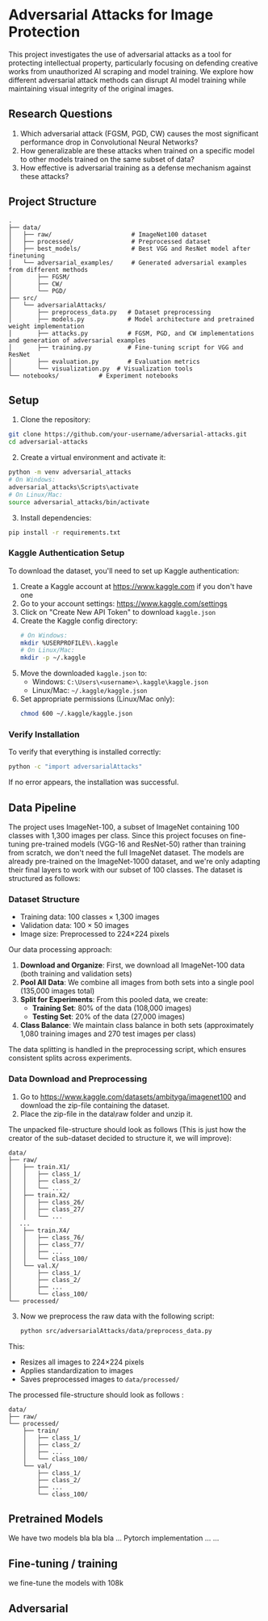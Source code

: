# Adversarial Attacks for Image Protection

This project investigates the use of adversarial attacks as a tool for protecting intellectual property, particularly focusing on defending creative works from unauthorized AI scraping and model training. We explore how different adversarial attack methods can disrupt AI model training while maintaining visual integrity of the original images.

## Research Questions

1. Which adversarial attack (FGSM, PGD, CW) causes the most significant performance drop in Convolutional Neural Networks?
2. How generalizable are these attacks when trained on a specific model to other models trained on the same subset of data?
3. How effective is adversarial training as a defense mechanism against these attacks?

## Project Structure

```
.
├── data/
│   ├── raw/                      # ImageNet100 dataset
│   ├── processed/                # Preprocessed dataset
│   ├── best_models/              # Best VGG and ResNet model after finetuning
│   └── adversarial_examples/     # Generated adversarial examples from different methods
│       ├── FGSM/                 
│       ├── CW/                   
│       └── PGD/                  
├── src/
│   └── adversarialAttacks/
│       ├── preprocess_data.py   # Dataset preprocessing
│       ├── models.py            # Model architecture and pretrained weight implementation
│       ├── attacks.py           # FGSM, PGD, and CW implementations and generation of adversarial examples
│       ├── training.py          # Fine-tuning script for VGG and ResNet
│       ├── evaluation.py        # Evaluation metrics
│       └── visualization.py  # Visualization tools
└── notebooks/           # Experiment notebooks
```

## Setup

1. Clone the repository:
```bash
git clone https://github.com/your-username/adversarial-attacks.git
cd adversarial-attacks
```

2. Create a virtual environment and activate it:
```bash
python -m venv adversarial_attacks
# On Windows:
adversarial_attacks\Scripts\activate
# On Linux/Mac:
source adversarial_attacks/bin/activate
```

3. Install dependencies:
```bash
pip install -r requirements.txt
```

### Kaggle Authentication Setup

To download the dataset, you'll need to set up Kaggle authentication:

1. Create a Kaggle account at https://www.kaggle.com if you don't have one
2. Go to your account settings: https://www.kaggle.com/settings
3. Click on "Create New API Token" to download `kaggle.json`
4. Create the Kaggle config directory:
   ```bash
   # On Windows:
   mkdir %USERPROFILE%\.kaggle
   # On Linux/Mac:
   mkdir -p ~/.kaggle
   ```
5. Move the downloaded `kaggle.json` to:
   - Windows: `C:\Users\<username>\.kaggle\kaggle.json`
   - Linux/Mac: `~/.kaggle/kaggle.json`
6. Set appropriate permissions (Linux/Mac only):
   ```bash
   chmod 600 ~/.kaggle/kaggle.json
   ```

### Verify Installation

To verify that everything is installed correctly:

```bash
python -c "import adversarialAttacks"
```

If no error appears, the installation was successful.

## Data Pipeline

The project uses ImageNet-100, a subset of ImageNet containing 100 classes with 1,300 images per class. Since this project focuses on fine-tuning pre-trained models (VGG-16 and ResNet-50) rather than training from scratch, we don't need the full ImageNet dataset. The models are already pre-trained on the ImageNet-1000 dataset, and we're only adapting their final layers to work with our subset of 100 classes. The dataset is structured as follows:

### Dataset Structure
- Training data: 100 classes × 1,300 images
- Validation data: 100 × 50 images
- Image size: Preprocessed to 224×224 pixels


Our data processing approach:
1. **Download and Organize**: First, we download all ImageNet-100 data (both training and validation sets)
2. **Pool All Data**: We combine all images from both sets into a single pool (135,000 images total)
3. **Split for Experiments**: From this pooled data, we create:
   - **Training Set**: 80% of the data (108,000 images)
   - **Testing Set**: 20% of the data (27,000 images)
4. **Class Balance**: We maintain class balance in both sets (approximately 1,080 training images and 270 test images per class)

The data splitting is handled in the preprocessing script, which ensures consistent splits across experiments.

### Data Download and Preprocessing
1. Go to https://www.kaggle.com/datasets/ambityga/imagenet100 and download the zip-file containing the dataset.
2. Place the zip-file in the data\raw folder and unzip it.

The unpacked file-structure should look as follows (This is just how the creator of the sub-dataset decided to structure it, we will improve):
```
data/
├── raw/
│   ├── train.X1/
│   │   ├── class_1/
│   │   ├── class_2/
│   │   └── ...
│   ├── train.X2/
│   │   ├── class_26/
│   │   ├── class_27/
│   │   └── ...
│  ...
│   ├── train.X4/
│   │   ├── class_76/
│   │   ├── class_77/
│   │   ├── ...
│   │   └── class_100/
│   └── val.X/
│       ├── class_1/
│       ├── class_2/
│       ├── ...
│       └── class_100/
└── processed/
```

3. Now we preprocess the raw data with the following script:
   ```bash
   python src/adversarialAttacks/data/preprocess_data.py
   ```
This:
- Resizes all images to 224×224 pixels
- Applies standardization to images
- Saves preprocessed images to `data/processed/`

The processed file-structure should look as follows :
```
data/
├── raw/
└── processed/
    ├── train/
    │   ├── class_1/
    │   ├── class_2/
    │   ├── ...
    │   └── class_100/
    └── val/
        ├── class_1/
        ├── class_2/
        ├── ...
        └── class_100/
```

## Pretrained Models

We have two models bla bla bla ... Pytorch implementation ... ...

## Fine-tuning / training
we fine-tune the models with 108k 


## Adversarial 